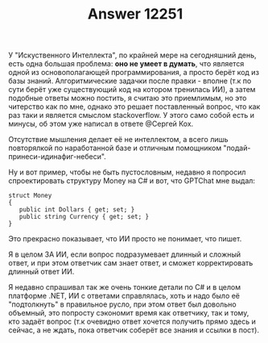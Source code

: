 ﻿---
title: "Answer 12251"
se.owner.user_id: 422180
se.owner.display_name: "Kalmankantaja"
se.owner.link: "https://ru.meta.stackoverflow.com/users/422180/kalmankantaja"
se.answer_id: 12251
se.question_id: 12247
se.post_type: answer
se.is_accepted: False
---
<p>У &quot;Искуственного Интеллекта&quot;, по крайней мере на сегодняшний день, есть одна большая проблема: <strong>оно не умеет в думать</strong>, что является одной из основополагающей программирования, а просто берёт код из базы знаний. Алгоритмические задачки после правки - вполне (т.к по сути берёт уже существующий код на котором тренилась ИИ), а затем подобные ответы можно постить, я считаю это приемлимым, но это читерство как по мне, однако это решает поставленный вопрос, что как раз таки и является смыслом stackoverflow. У этого само собой есть и минусы, об этом уже написал в ответе @Сергей Кох.</p>
<p>Отсутствие мышления делает её не интеллектом, а всего лишь повторялкой по наработанной базе и отличным помощником &quot;подай-принеси-идинафиг-небеси&quot;.</p>
<p>Ну и вот пример, чтобы не быть пустословным, недавно я попросил спроектировать структуру Money на C# и вот, что GPTChat мне выдал:</p>
<pre><code>struct Money 
{
   public int Dollars { get; set; }
   public string Currency { get; set; }
}
</code></pre>
<p>Это прекрасно показывает, что ИИ просто не понимает, что пишет.</p>
<p>Я в целом ЗА ИИ, если вопрос подразумевает длинный и сложный ответ, и при этом ответчик сам знает ответ, и сможет корректировать длинный ответ ИИ.</p>
<p>Я недавно спрашивал так же очень тонкие детали по C# и в целом платформе .NET, ИИ с ответами справлялась, хоть и надо было её &quot;подтолкнуть&quot; в правильное русло, при этом ответ был довольно объемный, это попросту сэкономит время как ответчику, так и тому, кто задаёт вопрос (т.к очевидно ответ хочется получить прямо здесь и сейчас, а не ждать, пока ответчик соберёт все знания и ссылки в пост).</p>
